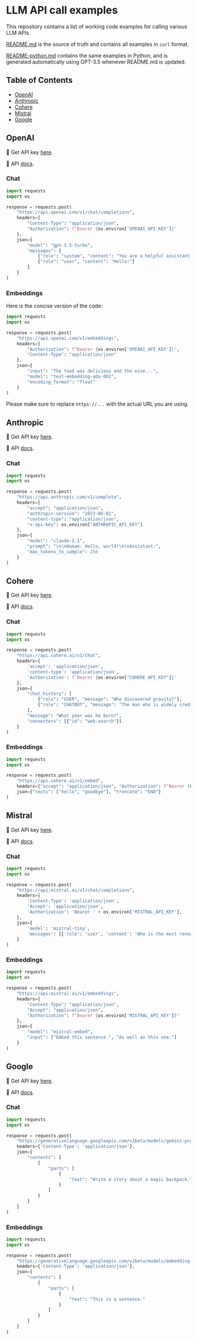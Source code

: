 # LLM API call examples

This repository contains a list of working code examples for calling various LLM APIs.

[README.md](README.md) is the source of truth and contains all examples in `curl` format.

[README-python.md](README-python.md) contains the same examples in Python, and is generated automatically using GPT-3.5 whenever README.md is updated.

## Table of Contents

- [OpenAI](#openai)
- [Anthropic](#anthropic)
- [Cohere](#cohere)
- [Mistral](#mistral)
- [Google](#google)

## OpenAI

🔑 Get API key [here](https://platform.openai.com/account/api-keys).

📃 API [docs](https://platform.openai.com/docs/).

### Chat
```python
import requests
import os

response = requests.post(
    "https://api.openai.com/v1/chat/completions",
    headers={
        "Content-Type": "application/json",
        "Authorization": f"Bearer {os.environ['OPENAI_API_KEY']}"
    },
    json={
        "model": "gpt-3.5-turbo",
        "messages": [
            {"role": "system", "content": "You are a helpful assistant."},
            {"role": "user", "content": "Hello!"}
        ]
    }
)
```

### Embeddings
Here is the concise version of the code:

```python
import requests
import os

response = requests.post(
    "https://api.openai.com/v1/embeddings",
    headers={
        "Authorization": f"Bearer {os.environ['OPENAI_API_KEY']}",
        "Content-Type": "application/json"
    },
    json={
        "input": "The food was delicious and the wine...",
        "model": "text-embedding-ada-002",
        "encoding_format": "float"
    }
)
```

Please make sure to replace `https://...` with the actual URL you are using.

## Anthropic

🔑 Get API key [here](https://console.anthropic.com/account/keys).

📃 API [docs](https://docs.anthropic.com/).

### Chat
```python
import requests
import os

response = requests.post(
    "https://api.anthropic.com/v1/complete",
    headers={
        "accept": "application/json",
        "anthropic-version": "2023-06-01",
        "content-type": "application/json",
        "x-api-key": os.environ["ANTHROPIC_API_KEY"]
    },
    json={
        "model": "claude-2.1",
        "prompt": "\n\nHuman: Hello, world!\n\nAssistant:",
        "max_tokens_to_sample": 256
    }
)
```

## Cohere

🔑 Get API key [here](https://dashboard.cohere.com/api-keys).

📃 API [docs](https://docs.cohere.com/).

### Chat
```python
import requests
import os

response = requests.post(
    "https://api.cohere.ai/v1/chat",
    headers={
        'accept': 'application/json',
        'content-type': 'application/json',
        'Authorization': f'Bearer {os.environ["COHERE_API_KEY"]}'
    },
    json={
        "chat_history": [
            {"role": "USER", "message": "Who discovered gravity?"},
            {"role": "CHATBOT", "message": "The man who is widely credited with discovering gravity is Sir Isaac Newton"}
        ],
        "message": "What year was he born?",
        "connectors": [{"id": "web-search"}]
    }
)
```

### Embeddings
```python
import requests
import os

response = requests.post(
    "https://api.cohere.ai/v1/embed",
    headers={"accept": "application/json", "Authorization": f"Bearer {os.environ['COHERE_API_KEY']}", "content-type": "application/json"},
    json={"texts": ["hello", "goodbye"], "truncate": "END"}
)
```

## Mistral

🔑 Get API key [here](https://console.mistral.ai/users/api-keys/).

📃 API [docs](https://docs.mistral.ai/api/).

### Chat
```python
import requests
import os

response = requests.post(
    "https://api.mistral.ai/v1/chat/completions",
    headers={
        'Content-Type': 'application/json',
        'Accept': 'application/json',
        'Authorization': 'Bearer ' + os.environ['MISTRAL_API_KEY'],
    },
    json={
        'model': 'mistral-tiny',
        'messages': [{'role': 'user', 'content': 'Who is the most renowned French writer?'}]
    }
)
```

### Embeddings
```python
import requests
import os

response = requests.post(
    "https://api.mistral.ai/v1/embeddings",
    headers={
        "Content-Type": "application/json",
        "Accept": "application/json",
        "Authorization": f"Bearer {os.environ['MISTRAL_API_KEY']}"
    },
    json={
        "model": "mistral-embed",
        "input": ["Embed this sentence.", "As well as this one."]
    }
)
```

## Google

🔑 Get API key [here](https://makersuite.google.com/app/apikey).

📃 API [docs](https://ai.google.dev/api/rest).

### Chat
```python
import requests
import os

response = requests.post(
    "https://generativelanguage.googleapis.com/v1beta/models/gemini-pro:generateContent?key=" + os.environ['GOOGLE_API_KEY'],
    headers={'Content-Type': 'application/json'},
    json={
        "contents": [
            {
                "parts": [
                    {
                        "text": "Write a story about a magic backpack."
                    }
                ]
            }
        ]
    }
)
```

### Embeddings
```python
import requests
import os

response = requests.post(
    "https://generativelanguage.googleapis.com/v1beta/models/embedding-001:generateContent?key=" + os.environ.get('GOOGLE_API_KEY'),
    headers={'Content-Type': 'application/json'},
    json={
        "contents": [
            {
                "parts": [
                    {
                        "text": "This is a sentence."
                    }
                ]
            }
        ]
    }
)
```
